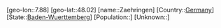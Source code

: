 ﻿---
location: [48.02,7.88]
type: City
tags:
- geo/City


SpocWebEntityId: 35874
isDeleted: false
confidential: public

---
[geo-lon::7.88]
[geo-lat::48.02]
[name::Zaehringen]
[Country::[Germany](geo/Continent/Europe/Germany.md)]
[State::[Baden-Wuerttemberg](geo/Continent/Europe/Germany/Baden-Wuerttemberg.md)]
[Population::]
[Unknown::]

